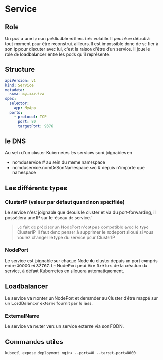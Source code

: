 # Service
## Role
Un pod a une ip non prédictible et il est très volatile.
Il peut être détruit à tout moment pour être reconstruit ailleurs.
Il est impossible donc de se fier à son ip pour discuter avec lui, c'est la raison d'être d'un service.
Il joue le role de loadbalancer entre les pods qu'il représente.
## Structure
```yaml
apiVersion: v1
kind: Service
metadata:
  name: my-service
spec:
  selector:
    app: MyApp
  ports:
    - protocol: TCP
      port: 80
      targetPort: 9376
```
## le DNS
Au sein d'un cluster Kubernetes les services sont joignables en
- nomduservice # au sein du meme namespace
- nomduservice.nomDeSonNamespace.svc # depuis n'importe quel namespace 

## Les différents types 
### ClusterIP (valeur par défaut quand non spécifiée)
Le service n'est joignable que depuis le cluster et via du port-forwarding, il possédera une IP sur le réseau de service.` 
>Le fait de préciser un NodePort n'est pas compatible avec le type ClusterIP. Il faut donc penser à supprimer le nodeport alloué si vous voulez changer le type du service pour ClusterIP
### NodePort
Le service est joignable sur chaque Node du cluster depuis un port compris entre 30000 et 32767.
Le NodePort peut être fixé lors de la création du service, à défaut Kubernetes en allouera automatiquement.
## Loadbalancer
Le service va monter un NodePort et demander au Cluster d'être mappé sur un LoadBalancer externe fournit par le iaas.
### ExternalName
Le service va router vers un service externe via son FQDN.
## Commandes utiles
```
kubectl expose deployment nginx --port=80 --target-port=8000
```
